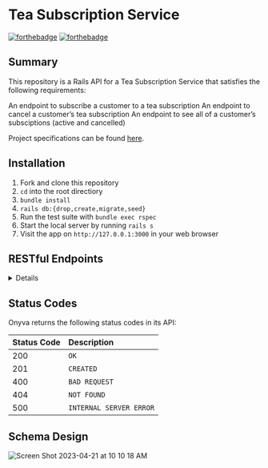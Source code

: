 # Tea Subscription Service
[![forthebadge](https://forthebadge.com/images/badges/made-with-ruby.svg)](https://forthebadge.com) [![forthebadge](https://forthebadge.com/images/badges/it-works-why.svg)](https://forthebadge.com)

## Summary
This repository is a Rails API for a Tea Subscription Service that satisfies the following requirements:

An endpoint to subscribe a customer to a tea subscription
An endpoint to cancel a customer’s tea subscription
An endpoint to see all of a customer’s subsciptions (active and cancelled)

Project specifications can be found [here](https://mod4.turing.edu/projects/take_home/take_home_be).

## Installation

1. Fork and clone this repository
2. `cd` into the root directiory
3. `bundle install`
4. `rails db:{drop,create,migrate,seed}`
5. Run the test suite with `bundle exec rspec`
6. Start the local server by running `rails s`
7. Visit the app on `http://127.0.0.1:3000` in your web browser

## RESTful Endpoints

<details close>


### Subscribe a customer to a tea subscription


```http
POST /api/v1/customers/:customer_id/teas/:tea_id/subscriptions
```

<details close>
<summary>  Details </summary>
<br>
    
Parameters: <br>
```
{
    "frequency": string,
    "price": integer
}
```

| Code | Description |
| :--- | :--- |
| 201 | `CREATED` |

Example Value:

```json
{
    "data": {
        "id": "4",
        "type": "subscription",
        "attributes": {
            "price": 10,
            "status": "active",
            "frequency": "monthly"
        }
    }
}
```

</details>

---
  
  
### Cancel a customer’s tea subscription


```http
PATCH /api/v1/subscriptions/:id
```

<details close>
<summary>  Details </summary>
<br>
    
Parameters: <br>
```
none
```

| Code | Description |
| :--- | :--- |
| 200 | `OK` |

Example Value:

```json
{
    "data": {
        "id": "1",
        "type": "subscription",
        "attributes": {
            "price": 10,
            "status": "inactive",
            "frequency": "monthly"
        }
    }
}
```

</details>

---
    
      
### View all of a customer’s subsciptions (active and cancelled)


```http
GET /api/v1/customers/:id/subscriptions
```

<details close>
<summary>  Details </summary>
<br>
    
Parameters: <br>
```
none
```

| Code | Description |
| :--- | :--- |
| 200 | `OK` |

Example Value:

```json
{
    "data": [
        {
            "id": "1",
            "type": "subscription",
            "attributes": {
                "price": 10,
                "status": "inactive",
                "frequency": "monthly"
            }
        },
        {
            "id": "2",
            "type": "subscription",
            "attributes": {
                "price": 10,
                "status": "active",
                "frequency": "monthly"
            }
        },
        {
            "id": "3",
            "type": "subscription",
            "attributes": {
                "price": 10,
                "status": "active",
                "frequency": "monthly"
            }
        },
        {etc},
        {etc}
    ]
}
```

</details>

---
  
 
</details>

## Status Codes

Onyva returns the following status codes in its API:

| Status Code | Description |
| :--- | :--- |
| 200 | `OK` |
| 201 | `CREATED` |
| 400 | `BAD REQUEST` |
| 404 | `NOT FOUND` |
| 500 | `INTERNAL SERVER ERROR` |

## Schema Design

![Screen Shot 2023-04-21 at 10 10 18 AM](https://user-images.githubusercontent.com/111713452/233684281-229cdc4d-cf5e-415d-b9f5-2b51d0b56cdd.png)


